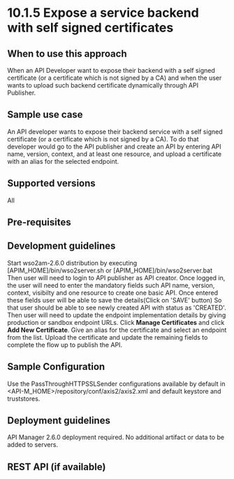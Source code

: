 # 10.1.5 Expose a service backend with self signed certificates

## When to use this approach
When an API Developer want to expose their backend with a self signed certificate (or a certificate which is not signed by a CA) and when the user wants to upload such backend certificate dynamically through API Publisher.

## Sample use case
An API developer wants to expose their backend service with a self signed certificate (or a certificate which is not signed by a CA). To do that developer would go to the API publisher and create an API by entering API name, version, context, and at least one resource, and upload a certificate with an alias for the selected endpoint. 

## Supported versions
All

## Pre-requisites

## Development guidelines
Start wso2am-2.6.0 distribution by executing [APIM_HOME]/bin/wso2server.sh or [APIM_HOME]/bin/wso2server.bat 
Then user will need to login to API publisher as API creator. Once logged in, the user will need to enter the mandatory fields such API name, version, context, visibilty and one resource to create one basic API. Once entered these fields user will be able to save the details(Click on 'SAVE' button)
So that user should be able to see newly created API with status as 'CREATED'. Then user will need to update the endpoint implementation details by giving production or sandbox endpoint URLs. Click **Manage Certificates** and click **Add New Certificate**. Give an alias for the certificate and select an endpoint from the list. Upload the certificate and update the remaining fields to complete the flow up to publish the API. 

## Sample Configuration
Use the PassThroughHTTPSSLSender configurations available by default in  <API-M_HOME>/repository/conf/axis2/axis2.xml and default keystore and truststores. 

## Deployment guidelines
API Manager 2.6.0 deployment required. No additional artifact or data to be added to servers.

## REST API (if available)

